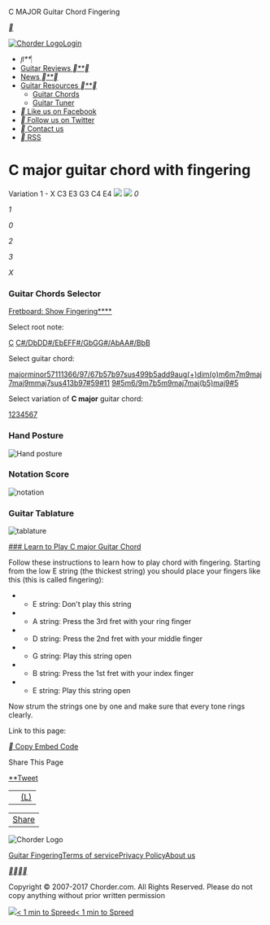 C MAJOR Guitar Chord Fingering

[**](#)

[![Chorder Logo](../_resources/473785a1d6819a7709f0e6bb9d7845a7.jpg)](http://www.chorder.com/)[Login](#)

- ****
- [Guitar Reviews  ****](http://www.chorder.com/electric-guitars)
- [News  ****](http://www.chorder.com/news/gear)
- [Guitar Resources  ****](http://www.chorder.com/guitar-chords)
    - [Guitar Chords](http://www.chorder.com/guitar-chords)
    - [Guitar Tuner](http://www.chorder.com/online-guitar-tuner)
- [** Like us on Facebook](https://www.facebook.com/chorder)
- [** Follow us on Twitter](https://twitter.com/chordercom)
- [** Contact us](http://www.chorder.com/guitar-chords/c/major/1mailto:office@chorder.com)
- [** RSS](http://feeds.feedburner.com/chorder)

# C major guitar chord with fingering

Variation 1  - X C3 E3 G3 C4 E4
![](../_resources/3c9c54ca5d710dee5ff8c8f21e94a65d.jpg)
![](../_resources/fafa05b74170a90f15a0e013c6ef480d.jpg)
*0*

*1*

*0*

*2*

*3*

*X*

### Guitar Chords Selector

[Fretboard: Show Fingering****](#)

Select root note:

[C](http://www.chorder.com/guitar-chords/c/major)  [C#/Db](http://www.chorder.com/guitar-chords/c-sharp-db/major)[D](http://www.chorder.com/guitar-chords/d/major)[D#/Eb](http://www.chorder.com/guitar-chords/d-sharp-eb/major)[E](http://www.chorder.com/guitar-chords/e/major)[F](http://www.chorder.com/guitar-chords/f/major)[F#/Gb](http://www.chorder.com/guitar-chords/f-sharp-gb/major)[G](http://www.chorder.com/guitar-chords/g/major)[G#/Ab](http://www.chorder.com/guitar-chords/g-sharp-ab/major)[A](http://www.chorder.com/guitar-chords/a/major)[A#/Bb](http://www.chorder.com/guitar-chords/a-sharp-bb/major)[B](http://www.chorder.com/guitar-chords/b/major)

Select guitar chord:

[major](http://www.chorder.com/guitar-chords/C/major)[minor](http://www.chorder.com/guitar-chords/C/minor)[5](http://www.chorder.com/guitar-chords/C/5)[7](http://www.chorder.com/guitar-chords/C/7)[11](http://www.chorder.com/guitar-chords/C/11)[13](http://www.chorder.com/guitar-chords/C/13)[6](http://www.chorder.com/guitar-chords/C/6)[6/9](http://www.chorder.com/guitar-chords/C/6-added-9)[7/6](http://www.chorder.com/guitar-chords/C/7-added-6)[7b5](http://www.chorder.com/guitar-chords/C/7b5)[7b9](http://www.chorder.com/guitar-chords/C/7b9)[7sus4](http://www.chorder.com/guitar-chords/C/7sus4)[9](http://www.chorder.com/guitar-chords/C/9)[9b5](http://www.chorder.com/guitar-chords/C/9b5)[add9](http://www.chorder.com/guitar-chords/C/add9)[aug(+)](http://www.chorder.com/guitar-chords/C/aug)[dim(o)](http://www.chorder.com/guitar-chords/C/dim)[m6](http://www.chorder.com/guitar-chords/C/m6)[m7](http://www.chorder.com/guitar-chords/C/m7)[m9](http://www.chorder.com/guitar-chords/C/m9)[maj7](http://www.chorder.com/guitar-chords/C/maj7)[maj9](http://www.chorder.com/guitar-chords/C/maj9)[mmaj7](http://www.chorder.com/guitar-chords/C/mmaj7)[sus4](http://www.chorder.com/guitar-chords/C/sus4)[13b9](http://www.chorder.com/guitar-chords/C/13b9)[7#5](http://www.chorder.com/guitar-chords/C/7-sharp-5)[9#11](http://www.chorder.com/guitar-chords/C/9-sharp-11)  [9#5](http://www.chorder.com/guitar-chords/C/9-sharp-5)[m6/9](http://www.chorder.com/guitar-chords/C/m6-added-9)[m7b5](http://www.chorder.com/guitar-chords/C/m7b5)[m9maj7](http://www.chorder.com/guitar-chords/C/m9-maj7)[maj(b5)](http://www.chorder.com/guitar-chords/C/maj-b5)[maj9#5](http://www.chorder.com/guitar-chords/C/maj9-sharp-5)

Select variation of **C major** guitar chord:

[1](http://www.chorder.com/guitar-chords/C/major/1)[2](http://www.chorder.com/guitar-chords/C/major/2)[3](http://www.chorder.com/guitar-chords/C/major/3)[4](http://www.chorder.com/guitar-chords/C/major/4)[5](http://www.chorder.com/guitar-chords/C/major/5)[6](http://www.chorder.com/guitar-chords/C/major/6)[7](http://www.chorder.com/guitar-chords/C/major/7)

### Hand Posture

![Hand posture](../_resources/85e6fee066e6abe51ffdaa7eb4723cf3.jpg)

### Notation Score

![notation](../_resources/6ad8cbbe5c771e49414e1ffeb33574e7.jpg)

### Guitar Tablature

![tablature](../_resources/72246744a2f2c585d990458151c3e0ea.jpg)

[ ### Learn to Play C major Guitar Chord](#)

Follow these instructions to learn how to play chord with fingering. Starting from the low E string (the thickest string) you should place your fingers like this (this is called fingering):

- - E string: Don't play this string
- - A string: Press the 3rd fret with your ring finger
- - D string: Press the 2nd fret with your middle finger
- - G string: Play this string open
- - B string: Press the 1st fret with your index finger
- - E string: Play this string open

Now strum the strings one by one and make sure that every tone rings clearly.

Link to this page:

[** Copy Embed Code](http://www.chorder.com/guitar-chords/c/major/1javacript:;)

Share This Page

[**Tweet](https://twitter.com/intent/tweet?original_referer=http%3A%2F%2Fwww.chorder.com%2Fguitar-chords&ref_src=twsrc%5Etfw&text=Learn%20C%20MAJOR%20gutar%20chord%20at%20Chorder.com&tw_p=tweetbutton&url=http%3A%2F%2Fwww.chorder.com%2Fguitar-chords)

|     |     |
| --- | --- |
|     | [(L)](https://www.facebook.com/sharer/sharer.php?u=http%3A%2F%2Fwww.chorder.com%2Fguitar-chords&display=popup&ref=plugin&src=like&kid_directed_site=0&app_id=106272216133605) |

|     |
| --- |
| [   Share](https://plus.google.com/share?app=110&url=http%3A%2F%2Fwww.chorder.com%2Fguitar-chords) |

![Chorder Logo](../_resources/1eeefc9a20a756e0d50a7212c4a154e8.jpg)

[Guitar Fingering](http://www.chorder.com/guitarfingering)[Terms of service](http://www.chorder.com/terms)[Privacy Policy](http://www.chorder.com/privacy)[About us](http://www.chorder.com/about)

[**](https://www.facebook.com/chorder)[**](https://twitter.com/chordercom)[**](http://www.chorder.com/guitar-chords/c/major/1mailto:office@chorder.com)[**](http://feeds.feedburner.com/chorder)

Copyright © 2007-2017 Chorder.com. All Rights Reserved. Please do not copy anything without prior written permission

![](../_resources/84fc025b2e6ece6f37cfbf5a8c7b496d.png)[< 1 min to Spreed]()[< 1 min to Spreed]()